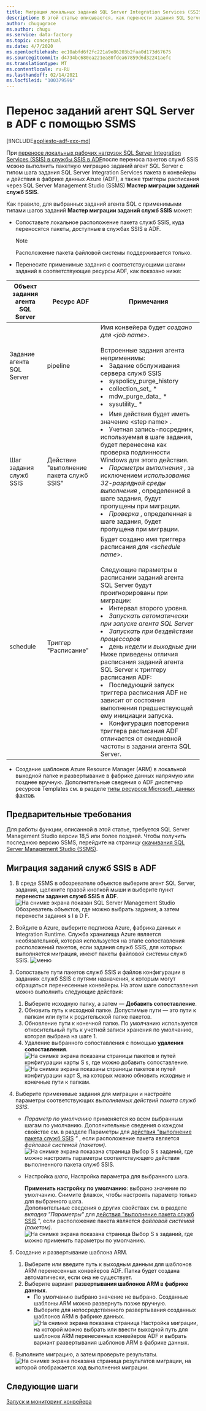 ```yaml
---
title: Миграция локальных заданий SQL Server Integration Services (SSIS) в фабрику данных Azure
description: В этой статье описывается, как перенести задания SQL Server Integration Services (SSIS) в конвейеры или действия/триггеры фабрики данных Azure с помощью SQL Server Management Studio.
author: chugugrace
ms.author: chugu
ms.service: data-factory
ms.topic: conceptual
ms.date: 4/7/2020
ms.openlocfilehash: ec10abfd6f2fc221a9e86203b2faa0d173d67675
ms.sourcegitcommit: d4734bc680ea221ea80fdea67859d6d32241aefc
ms.translationtype: MT
ms.contentlocale: ru-RU
ms.lasthandoff: 02/14/2021
ms.locfileid: "100379596"
---
```

# <a name="migrate-sql-server-agent-jobs-to-adf-with-ssms"></a>Перенос заданий агент SQL Server в ADF с помощью SSMS

[!INCLUDE[appliesto-adf-xxx-md](includes/appliesto-adf-xxx-md.md)]

При [переносе локальных рабочих нагрузок SQL Server Integration Services (SSIS) в службы SSIS в ADF](scenario-ssis-migration-overview.md)после переноса пакетов служб SSIS можно выполнить пакетную миграцию заданий агент SQL Server с типом шага задания SQL Server Integration Services пакета в конвейеры и действия в фабрике данных Azure (ADF), а также триггеры расписания через SQL Server Management Studio (SSMS) **Мастер миграции заданий служб SSIS**.

Как правило, для выбранных заданий агента SQL с применимыми типами шагов заданий **Мастер миграции заданий служб SSIS** может:

- Сопоставьте локальное расположение пакета служб SSIS, куда переносятся пакеты, доступные в службах SSIS в ADF.
    > [!NOTE]
    > Расположение пакета файловой системы поддерживается только.
- Перенесите применимые задания с соответствующими шагами заданий в соответствующие ресурсы ADF, как показано ниже:

|Объект задания агента SQL Server  |Ресурс ADF  |Примечания|
|---------|---------|---------|
|Задание агента SQL Server|pipeline     |Имя конвейера будет *создано для \<job name>*. <br> <br> Встроенные задания агента неприменимы: <li> Задание обслуживания сервера служб SSIS <li> syspolicy_purge_history <li> collection_set_ * <li> mdw_purge_data_ * <li> sysutility_ *|
|Шаг задания служб SSIS|Действие "выполнение пакета служб SSIS"|<li> Имя действия будет иметь значение \<step name> . <li> Учетная запись-посредник, используемая в шаге задания, будет перенесена как проверка подлинности Windows для этого действия. <li> *Параметры выполнения* , за исключением *использования 32-разрядной среды выполнения* , определенной в шаге задания, будут пропущены при миграции. <li> *Проверка* , определенная в шаге задания, будет пропущена при миграции.|
|schedule      |Триггер "Расписание"        |Будет создано имя триггера расписания *для \<schedule name>*. <br> <br> Следующие параметры в расписании заданий агента SQL Server будут проигнорированы при миграции: <li> Интервал второго уровня. <li> *Запускать автоматически при запуске агента SQL Server* <li> *Запускать при бездействии процессоров* <li> день *недели* и *выходные* дни<time zone> <br> Ниже приведены отличия расписания заданий агента SQL Server к триггеру расписания ADF: <li> Последующий запуск триггера расписания ADF не зависит от состояния выполнения предшествующей ему инициации запуска. <li> Конфигурация повторения триггера расписания ADF отличается от ежедневной частоты в задании агента SQL Server.|

- Создание шаблонов Azure Resource Manager (ARM) в локальной выходной папке и развертывание в фабрике данных напрямую или позднее вручную. Дополнительные сведения о ADF диспетчер ресурсов Templates см. в разделе [типы ресурсов Microsoft. данных фактов](/azure/templates/microsoft.datafactory/allversions).

## <a name="prerequisites"></a>Предварительные требования

Для работы функции, описанной в этой статье, требуется SQL Server Management Studio версии 18,5 или более поздней. Чтобы получить последнюю версию SSMS, перейдите на страницу [скачивания SQL Server Management Studio (SSMS)](/sql/ssms/download-sql-server-management-studio-ssms).

## <a name="migrate-ssis-jobs-to-adf"></a>Миграция заданий служб SSIS в ADF

1. В среде SSMS в обозревателе объектов выберите агент SQL Server, задания, щелкните правой кнопкой мыши и выберите пункт **перенести задания служб SSIS в ADF**.
![На снимке экрана показан SQL Server Management Studio Обозреватель объектов, где можно выбрать задания, а затем перенести задания s I в D F.](media/how-to-migrate-ssis-job-ssms/menu.png)

1. Войдите в Azure, выберите подписка Azure, фабрика данных и Integration Runtime. Служба хранилища Azure является необязательной, которая используется на этапе сопоставления расположений пакетов, если задания служб SSIS, для которых выполняется миграция, имеют пакеты файловой системы служб SSIS.
![меню](media/how-to-migrate-ssis-job-ssms/step1.png)

1. Сопоставьте пути пакетов служб SSIS и файлов конфигурации в заданиях служб SSIS с путями назначения, к которым могут обращаться перенесенные конвейеры. На этом шаге сопоставления можно выполнить следующие действия:

    1. Выберите исходную папку, а затем — **Добавить сопоставление**.
    1. Обновить путь к исходной папке. Допустимые пути — это пути к папкам или пути к родительской папке пакетов.
    1. Обновление пути к конечной папке. По умолчанию используется относительный путь к учетной записи хранения по умолчанию, которая выбрана на шаге 1.
    1. Удаление выбранного сопоставления с помощью **удаления сопоставления**.
![На снимке экрана показаны страницы пакетов и путей конфигурации карты S s, где можно добавить сопоставление. ](media/how-to-migrate-ssis-job-ssms/step2.png)
 ![ На снимке экрана показаны страницы пакетов и путей конфигурации карт S, на которых можно обновить исходные и конечные пути к папкам.](media/how-to-migrate-ssis-job-ssms/step2-1.png)

1. Выберите применимые задания для миграции и настройте параметры соответствующих *выполняемых действий пакета служб SSIS*.

    - *Параметр по умолчанию* применяется ко всем выбранным шагам по умолчанию. Дополнительные сведения о каждом свойстве см. в разделе Параметры для [действия "выполнение пакета служб SSIS](how-to-invoke-ssis-package-ssis-activity.md) *"* , если расположение пакета является *файловой системой (пакетом)*.
    ![На снимке экрана показана страница Выбор S s заданий, где можно настроить параметры соответствующего действия выполненного пакета служб SSIS.](media/how-to-migrate-ssis-job-ssms/step3-1.png)
    - Настройка *шага*, Настройка параметра для выбранного шага.
        
        **Применить настройку по умолчанию**: выбрано значение по умолчанию. Снимите флажок, чтобы настроить параметр только для выбранного шага.  
        Дополнительные сведения о других свойствах см. в разделе *вкладка "Параметры"* для [действия "выполнение пакета служб SSIS](how-to-invoke-ssis-package-ssis-activity.md) ", если расположение пакета является *файловой системой (пакетом)*.
    ![На снимке экрана показана страница Выбор S s заданий, где можно применить параметры по умолчанию.](media/how-to-migrate-ssis-job-ssms/step3-2.png)

1. Создание и развертывание шаблона ARM.
    1. Выберите или введите путь к выходным данным для шаблонов ARM перенесенных конвейеров ADF. Папка будет создана автоматически, если она не существует.
    2. Выберите вариант **развертывания шаблонов ARM в фабрике данных**.
        - По умолчанию выбрано значение не выбрано. Созданные шаблоны ARM можно развернуть позже вручную.
        - Выберите для непосредственного развертывания созданных шаблонов ARM в фабрике данных.
    ![На снимке экрана показана страница Настройка миграции, на которой можно выбрать или ввести выходной путь для шаблонов ARM перенесенных конвейеров ADF и выбрать вариант развертывания шаблонов ARM в фабрике данных.](media/how-to-migrate-ssis-job-ssms/step4.png)

1. Выполните миграцию, а затем проверьте результаты.
![На снимке экрана показана страница результатов миграции, на которой отображается ход выполнения миграции.](media/how-to-migrate-ssis-job-ssms/step5.png)

## <a name="next-steps"></a>Следующие шаги

[Запуск и мониторинг конвейера](how-to-invoke-ssis-package-ssis-activity.md)